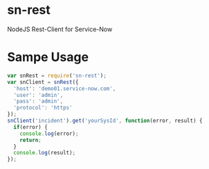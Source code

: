 # sn-rest
NodeJS Rest-Client for Service-Now

# Sampe Usage
```javascript
var snRest = require('sn-rest');
var snClient = snRest({
  'host': 'demo01.service-now.com',
  'user': 'admin',
  'pass': 'admin',
  'protocol': 'https'
});
snClient('incident').get('yourSysId', function(error, result) {
  if(error) {
    console.log(error);
    return;
  }
  console.log(result);
});
```
